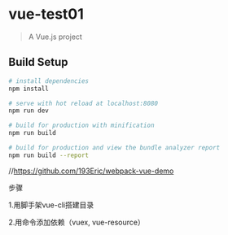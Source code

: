 # vue-test01

> A Vue.js project

## Build Setup

``` bash
# install dependencies
npm install

# serve with hot reload at localhost:8080
npm run dev

# build for production with minification
npm run build

# build for production and view the bundle analyzer report
npm run build --report
```


//https://github.com/193Eric/webpack-vue-demo

步骤

1.用脚手架vue-cli搭建目录

2.用命令添加依赖（vuex, vue-resource）

